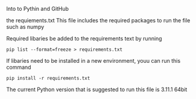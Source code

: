 Into to Pythin and GitHub

the requiements.txt
This file includes the required packages to run the file such as numpy

Required libaries be added to the requirements text by running 

    pip list --format=freeze > requirements.txt

If libaries need to be installed in a new environment, youu can run this command 

    pip install -r requirements.txt

The current Python version that is suggested to run this file is 3.11.1 64bit


